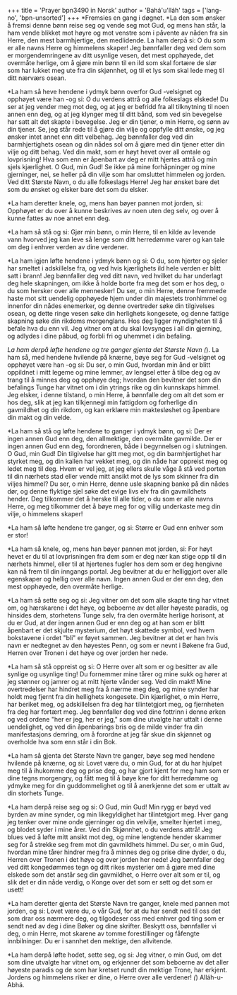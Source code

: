 +++
title = 'Prayer bpn3490 in Norsk'
author = 'Bahá'u'lláh'
tags = ['lang-no', 'bpn-unsorted']
+++
*Fremsies en gang i døgnet.
*La den som ønsker å fremsi denne bønn reise seg og vende seg mot Gud, og mens han står, la ham vende blikket mot høyre og mot venstre som i påvente av nåden fra sin Herre, den mest barmhjertige, den medlidende. La ham derpå si:
O du som er alle navns Herre og himmelens skaper! Jeg bønnfaller deg ved dem som er morgendemringene av ditt usynlige vesen, det mest opphøyede, det overmåte herlige, om å gjøre min bønn til en ild som skal fortære de slør som har lukket meg ute fra din skjønnhet, og til et lys som skal lede meg til ditt nærværs osean.
 
*La ham så heve hendene i ydmyk bønn overfor Gud -velsignet og opphøyet være han -og si:
O du verdens attrå og alle folkeslags elskede! Du ser at jeg vender meg mot deg, og at jeg er befridd fra all tilknytning til noen annen enn deg, og at jeg klynger meg til ditt bånd, som ved sin bevegelse har satt alt det skapte i bevegelse. Jeg er din tjener, o min Herre, og sønn av din tjener. Se, jeg står rede til å gjøre din vilje og oppfylle ditt ønske, og jeg ønsker intet annet enn ditt velbehag. Jeg bønnfaller deg ved din barmhjertighets osean og din nådes sol om å gjøre med din tjener etter din vilje og ditt behag. Ved din makt, som er høyt hevet over all omtale og lovprisning! Hva som enn er åpenbart av deg er mitt hjertes attrå og min sjels kjærlighet. O Gud, min Gud! Se ikke på mine forhåpninger og mine gjerninger, nei, se heller på din vilje som har omsluttet himmelen og jorden. Ved ditt Største Navn, o du alle folkeslags Herre! Jeg har ønsket bare det som du ønsket og elsker bare det som du elsker.
 
*La ham deretter knele, og, mens han bøyer pannen mot jorden, si:
Opphøyet er du over å kunne beskrives av noen uten deg selv, og over å kunne fattes av noe annet enn deg.
 
*La ham så stå og si:
Gjør min bønn, o min Herre, til en kilde av levende vann hvorved jeg kan leve så lenge som ditt herredømme varer og kan tale om deg i enhver verden av dine verdener.
 
*La ham igjen løfte hendene i ydmyk bønn og si:
O du, som hjerter og sjeler har smeltet i adskillelse fra, og ved hvis kjærlighets ild hele verden er blitt satt i brann! Jeg bønnfaller deg ved ditt navn, ved hvilket du har underlagt deg hele skapningen, om ikke å holde borte fra meg det som er hos deg, o du som hersker over alle mennesker! Du ser, o min Herre, denne fremmede haste mot sitt uendelig opphøyede hjem under din majestets tronhimmel og innenfor din nådes enemerker, og denne overtreder søke din tilgivelses osean, og dette ringe vesen søke din herlighets kongesete, og denne fattige skapning søke din rikdoms morgenglans. Hos deg ligger myndigheten til å befale hva du enn vil. Jeg vitner om at du skal lovsynges i all din gjerning, og adlydes i dine påbud, og forbli fri og uhemmet i din befaling.
 
*La ham derpå løfte hendene og tre ganger gjenta det Største Navn (*). La ham så, med hendene hvilende på knærne, bøye seg for Gud -velsignet og opphøyet være han -og si:
Du ser, o min Gud, hvordan min ånd er blitt oppildnet i mitt legeme og mine lemmer, av lengsel etter å tilbe deg og av trang til å minnes deg og opphøye deg; hvordan den bevitner det som din befalings Tunge har vitnet om i din ytrings rike og din kunnskaps himmel. Jeg elsker, i denne tilstand, o min Herre, å bønnfalle deg om alt det som er hos deg, slik at jeg kan tilkjennegi min fattigdom og forherlige din gavmildhet og din rikdom, og kan erklære min maktesløshet og åpenbare din makt og din velde.
 
*La ham så stå og løfte hendene to ganger i ydmyk bønn, og si:
Der er ingen annen Gud enn deg, den allmektige, den overmåte gavmilde. Der er ingen annen Gud enn deg, forordneren, både i begynnelsen og i slutningen. O Gud, min Gud! Din tilgivelse har gitt meg mot, og din barmhjertighet har styrket meg, og din kallen har vekket meg, og din nåde har oppreist meg og ledet meg til deg. Hvem er vel jeg, at jeg ellers skulle våge å stå ved porten til din nærhets stad eller vende mitt ansikt mot de lys som skinner fra din viljes himmel? Du ser, o min Herre, denne usle skapning banke på din nådes dør, og denne flyktige sjel søke det evige livs elv fra din gavmildhets hender. Deg tilkommer det å herske til alle tider, o du som er alle navns Herre, og meg tilkommer det å bøye meg for og villig underkaste meg din vilje, o himmelens skaper!
 
*La ham så løfte hendene tre ganger, og si:
Større er Gud enn enhver som er stor!
 
*La ham så knele, og, mens han bøyer pannen mot jorden, si:
For høyt hevet er du til at lovprisningen fra dem som er deg nær kan stige opp til din nærhets himmel, eller til at hjertenes fugler hos dem som er deg hengivne kan nå frem til din inngangs portal. Jeg bevitner at du er helliggjort over alle egenskaper og hellig over alle navn. Ingen annen Gud er der enn deg, den mest opphøyede, den overmåte herlige.
 
*La ham så sette seg og si:
Jeg vitner om det som alle skapte ting har vitnet om, og hærskarene i det høye, og beboerne av det aller høyeste paradis, og hinsides dem, storhetens Tunge selv, fra den overmåte herlige horisont, at du er Gud, at der ingen annen Gud er enn deg og at han som er blitt åpenbart er det skjulte mysterium, det høyt skattede symbol, ved hvem bokstavene i ordet "bli" er føyet sammen. Jeg bevitner at det er han hvis navn er nedtegnet av den høyestes Penn, og som er nevnt i Bøkene fra Gud, Herren over Tronen i det høye og over jorden her nede.
 
*La ham så stå oppreist og si:
O Herre over alt som er og besitter av alle synlige og usynlige ting! Du fornemmer mine tårer og mine sukk og hører at jeg stønner og jamrer og at mitt hjerte vånder seg. Ved din makt! Mine overtredelser har hindret meg fra å nærme meg deg, og mine synder har holdt meg fjernt fra din hellighets kongesete. Din kjærlighet, o min Herre, har beriket meg, og adskillelsen fra deg har tilintetgjort meg, og fjernheten fra deg har fortært meg. Jeg bønnfaller deg ved dine fottrinn i denne ørken og ved ordene "her er jeg, her er jeg," som dine utvalgte har uttalt i denne uendelighet, og ved din åpenbarings bris og de milde vinder fra din manifestasjons demring, om å forordne at jeg får skue din skjønnet og overholde hva som enn står i din Bok.
 
*La ham så gjenta det Største Navn tre ganger, bøye seg med hendene hvilende på knærne, og si:
Lovet være du, o min Gud, for at du har hjulpet meg til å ihukomme deg og prise deg, og har gjort kjent for meg ham som er dine tegns morgengry, og fått meg til å bøye kne for ditt herredømme og ydmyke meg for din guddommelighet og til å anerkjenne det som er uttalt av din storhets Tunge.
 
*La ham derpå reise seg og si:
O Gud, min Gud! Min rygg er bøyd ved byrden av mine synder, og min likegyldighet har tilintetgjort meg. Hver gang jeg tenker over mine onde gjerninger og din velvilje, smelter hjertet i meg, og blodet syder i mine årer. Ved din Skjønnhet, o du verdens attrå! Jeg blues ved å løfte mitt ansikt mot deg, og mine lengtende hender skammer seg for å strekke seg frem mot din gavmildhets himmel. Du ser, o min Gud, hvordan mine tårer hindrer meg fra å minnes deg og prise dine dyder, o du, Herren over Tronen i det høye og over jorden her nede! Jeg bønnfaller deg ved ditt kongedømmes tegn og ditt rikes mysterier om å gjøre med dine elskede som det anstår seg din gavmildhet, o Herre over alt som er til, og slik det er din nåde verdig, o Konge over det som er sett og det som er usett!
 
*La ham deretter gjenta det Største Navn tre ganger, knele med pannen mot jorden, og si:
Lovet være du, o vår Gud, for at du har sendt ned til oss det som drar oss nærmere deg, og tilgodeser oss med enhver god ting som er sendt ned av deg i dine Bøker og dine skrifter. Beskytt oss, bønnfaller vi deg, o min Herre, mot skarene av tomme forestillinger og fåfengte innbilninger. Du er i sannhet den mektige, den allvitende.
 
*La ham derpå løfte hodet, sette seg, og si:
Jeg vitner, o min Gud, om det som dine utvalgte har vitnet om, og erkjenner det som beboerne av det aller høyeste paradis og de som har kretset rundt din mektige Trone, har erkjent. Jordens og himmelens riker er dine, o Herre over alle verdener!
*(*) Alláh-u-Abhá.
